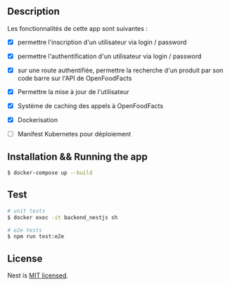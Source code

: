 
## Description
Les fonctionnalités de cette app sont suivantes :
- [x] permettre l'inscription d'un utilisateur via login / password
- [x] permettre l'authentification d'un utilisateur via login / password
- [x] sur une route authentifiée, permettre la recherche d'un produit par son code barre sur l'API de OpenFoodFacts
- [x] Permettre la mise à jour de l'utilisateur
- [x] Système de caching des appels à OpenFoodFacts
- [x] Dockerisation
- [ ] Manifest Kubernetes pour déploiement


## Installation && Running the app

```bash
$ docker-compose up --build
```

## Test

```bash
# unit tests
$ docker exec -it backend_nestjs sh

# e2e tests
$ npm run test:e2e

```

## License

Nest is [MIT licensed](LICENSE).
